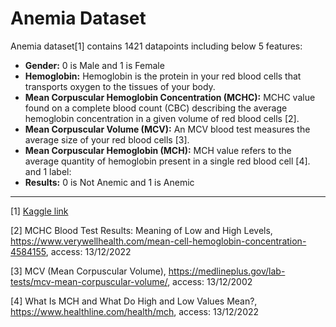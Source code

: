 # Anemia Dataset

Anemia dataset[1] contains 1421 datapoints including below 5 features: 
- **Gender:** 0 is Male and 1 is Female
- **Hemoglobin:** Hemoglobin is the protein in your red blood cells that transports oxygen to the tissues of your body.
- **Mean Corpuscular Hemoglobin Concentration (MCHC):** MCHC value found on a complete blood count (CBC) describing the average hemoglobin concentration in a given volume of red blood cells [2].
- **Mean Corpuscular Volume (MCV):** An MCV blood test measures the average size of your red blood cells [3].
- **Mean Corpuscular Hemoglobin (MCH):** MCH value refers to the average quantity of hemoglobin present in a single red blood cell [4].
and 1 label:
- **Results:** 0 is Not Anemic and 1 is Anemic 


---

[1] [Kaggle link](https://www.kaggle.com/datasets/biswaranjanrao/anemia-dataset)

[2] MCHC Blood Test Results: Meaning of Low and High Levels, https://www.verywellhealth.com/mean-cell-hemoglobin-concentration-4584155, access: 13/12/2022

[3] MCV (Mean Corpuscular Volume), https://medlineplus.gov/lab-tests/mcv-mean-corpuscular-volume/, access: 13/12/2002

[4] What Is MCH and What Do High and Low Values Mean?, https://www.healthline.com/health/mch, access: 13/12/2022
